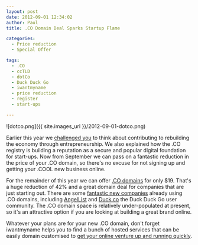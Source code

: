 ```yaml
---
layout: post
date: 2012-09-01 12:34:02
author: Paul
title: .CO Domain Deal Sparks Startup Flame

categories:
  - Price reduction
  - Special Offer

tags:
  - .CO
  - ccTLD
  - dotCo
  - Duck Duck Go
  - iwantmyname
  - price reduction
  - register
  - start-ups

---
```


![dotco.png]({{ site.images_url }}/2012-09-01-dotco.png)

Earlier this year we [challenged you](https://iwantmyname.com/blog/2012/02/co-domain---what-will-you-build.html) to think about contributing to rebuilding the economy through entrepreneurship. We also explained how the .CO registry is building a reputation as a secure and popular digital foundation for start-ups. Now from September we can pass on a fantastic reduction in the price of your .CO domain, so there's no excuse for not signing up and getting your .COOL new business online.

For the remainder of this year we can offer [.CO domains](https://iwantmyname.com/domains/co-colombian-domain-name-registration-for-colombia) for only $19. That's a huge reduction of 42% and a great domain deal for companies that are just starting out. There are some [fantastic new companies](http://www.go.co/case-studies/) already using .CO domains, including [AngelList](https://angel.co/) and [Duck.co](http://duck.co/) the Duck Duck Go user community. The .CO domain space is relatively under-populated at present, so it's an attractive option if you are looking at building a great brand online.

Whatever your plans are for your new .CO domain, don't forget iwantmyname helps you to find a bunch of hosted services that can be easily domain customised to [get your online venture up and running quickly](https://iwantmyname.com/services).
